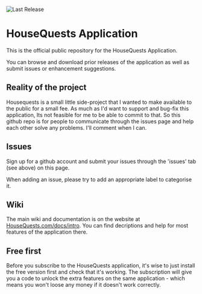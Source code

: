 ![Last Release](https://github.com/IORoot/HouseQuests/actions/workflows/build_and_release.yaml/badge.svg)


# HouseQuests Application

This is the official public repository for the HouseQuests Application. 

You can browse and download prior releases of the application as well as submit issues or enhancement suggestions.

## Reality of the project

Housequests is a small little side-project that I wanted to make available to the public for a small fee. As much as I'd want to support and bug-fix this application, Its not feasible for me to be able to commit to that. So this github repo is for people to communicate through the issues page and help each other solve any problems. I'll comment when I can. 

## Issues

Sign up for a github account and submit your issues through the 'issues' tab (see above) on this page. 

When adding an issue, please try to add an appropriate label to categorise it.

## Wiki

The main wiki and documentation is on the website at [HouseQuests.com/docs/intro](HouseQuests.com/docs/intro). You can find decriptions and help for most features of the application there.

## Free first

Before you subscribe to the HouseQuests application, it's wise to just install the free version first and check that it's working. The subscription will give you a code to unlock the extra features on the same application - which means you won't loose any money if it doesn't work correctly.

